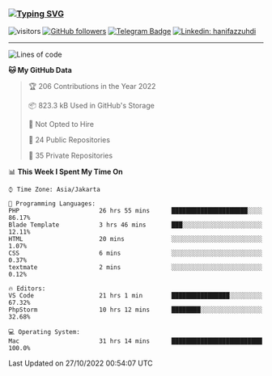 ### [![Typing SVG](https://readme-typing-svg.herokuapp.com?font=lato&size=22&lines=Hi+There+👋)](https://git.io/typing-svg) 

![visitors](https://visitor-badge.glitch.me/badge?page_id=hanifazzuhdi.hanifazzuhdi)
[![GitHub followers](https://img.shields.io/github/followers/hanifazzuhdi?label=Follow&style=social)](https://github.com/hanifazzuhdi/?tab=follow) 
[![Telegram Badge](https://img.shields.io/badge/-hanif0198-blue?style=social&logo=telegram&link=https://www.t.me/hanif0198/)](https://www.t.me/hanif0198/) 
[![Linkedin: hanifazzuhdi](https://img.shields.io/badge/-hanifazzuhdi-blue?style=flat-square&logo=Linkedin&logoColor=white&link=https://www.linkedin.com/in/hanif-az-zuhdi-69688019b/)](https://www.linkedin.com/in/hanif-az-zuhdi-69688019b/) 

<hr/>

<!--START_SECTION:waka-->
![Lines of code](https://img.shields.io/badge/From%20Hello%20World%20I%27ve%20Written-6%20Million%20lines%20of%20code-blue)

**🐱 My GitHub Data** 

> 🏆 206 Contributions in the Year 2022
 > 
> 📦 823.3 kB Used in GitHub's Storage 
 > 
> 🚫 Not Opted to Hire
 > 
> 📜 24 Public Repositories 
 > 
> 🔑 35 Private Repositories  
 > 
📊 **This Week I Spent My Time On** 

```text
⌚︎ Time Zone: Asia/Jakarta

💬 Programming Languages: 
PHP                      26 hrs 55 mins      █████████████████████░░░░   86.17% 
Blade Template           3 hrs 46 mins       ███░░░░░░░░░░░░░░░░░░░░░░   12.11% 
HTML                     20 mins             ░░░░░░░░░░░░░░░░░░░░░░░░░   1.07% 
CSS                      6 mins              ░░░░░░░░░░░░░░░░░░░░░░░░░   0.37% 
textmate                 2 mins              ░░░░░░░░░░░░░░░░░░░░░░░░░   0.12%

🔥 Editors: 
VS Code                  21 hrs 1 min        ████████████████░░░░░░░░░   67.32% 
PhpStorm                 10 hrs 12 mins      ████████░░░░░░░░░░░░░░░░░   32.68%

💻 Operating System: 
Mac                      31 hrs 14 mins      █████████████████████████   100.0%

```


 Last Updated on 27/10/2022 00:54:07 UTC
<!--END_SECTION:waka-->
